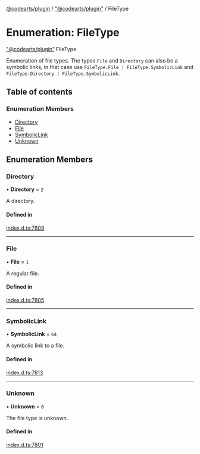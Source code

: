[@codearts/plugin](../README.md) / ["@codearts/plugin"](../modules/_codearts_plugin_.md) / FileType

# Enumeration: FileType

["@codearts/plugin"](../modules/_codearts_plugin_.md).FileType

Enumeration of file types. The types `File` and `Directory` can also be
a symbolic links, in that case use `FileType.File | FileType.SymbolicLink` and
`FileType.Directory | FileType.SymbolicLink`.

## Table of contents

### Enumeration Members

- [Directory](codearts_plugin_.FileType.md#directory)
- [File](codearts_plugin_.FileType.md#file)
- [SymbolicLink](codearts_plugin_.FileType.md#symboliclink)
- [Unknown](codearts_plugin_.FileType.md#unknown)

## Enumeration Members

### Directory

• **Directory** = ``2``

A directory.

#### Defined in

[index.d.ts:7809](https://github.com/huaweicloud/cloudide-plugin-api/blob/4d28848/index.d.ts#L7809)

___

### File

• **File** = ``1``

A regular file.

#### Defined in

[index.d.ts:7805](https://github.com/huaweicloud/cloudide-plugin-api/blob/4d28848/index.d.ts#L7805)

___

### SymbolicLink

• **SymbolicLink** = ``64``

A symbolic link to a file.

#### Defined in

[index.d.ts:7813](https://github.com/huaweicloud/cloudide-plugin-api/blob/4d28848/index.d.ts#L7813)

___

### Unknown

• **Unknown** = ``0``

The file type is unknown.

#### Defined in

[index.d.ts:7801](https://github.com/huaweicloud/cloudide-plugin-api/blob/4d28848/index.d.ts#L7801)
